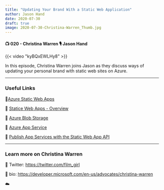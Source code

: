 ```yaml
---
title: "Updating Your Brand With a Static Web Application"
author: Jason Hand
date: 2020-07-30
draft: true
image: 2020-07-30-Christina-Warren_Thumb.jpg
---
```


#### 📺 020 - Christina Warren 🎙️ Jason Hand

<!--more-->

{{< video "kyBQxEWLHy8" >}}

In this episode, Christina Warren joins Jason as they discuss ways of updating your personal brand with static web sites on Azure.

---

### Useful Links

🔗[Azure Static Web Apps](https://docs.microsoft.com/en-us/azure/static-web-apps/?WT.mc_id=allaroundazure-video-chwarren)

🔗 [Statice Web Apps - Overview](https://docs.microsoft.com/en-us/azure/static-web-apps/overview/?WT.mc_id=allaroundazure-video-chwarren)

🔗 [Azure Blob Storage](https://docs.microsoft.com/en-us/azure/storage/blobs/storage-blob-static-website/?WT.mc_id=allaroundazure-video-chwarren)

🔗 [Azure App Service](https://docs.microsoft.com/en-us/azure/app-service/app-service-web-get-started-html/?WT.mc_id=allaroundazure-video-chwarren)

🔗 [Publish App Services with the Static Web App API](https://docs.microsoft.com/en-us/learn/modules/publish-app-service-static-web-app-api/?WT.mc_id=allaroundazure-video-chwarren)


---

### Learn more on Christina Warren

🔗 Twitter: https://twitter.com/film_girl

🔗 bio: https://developer.microsoft.com/en-us/advocates/christina-warren

☁️
